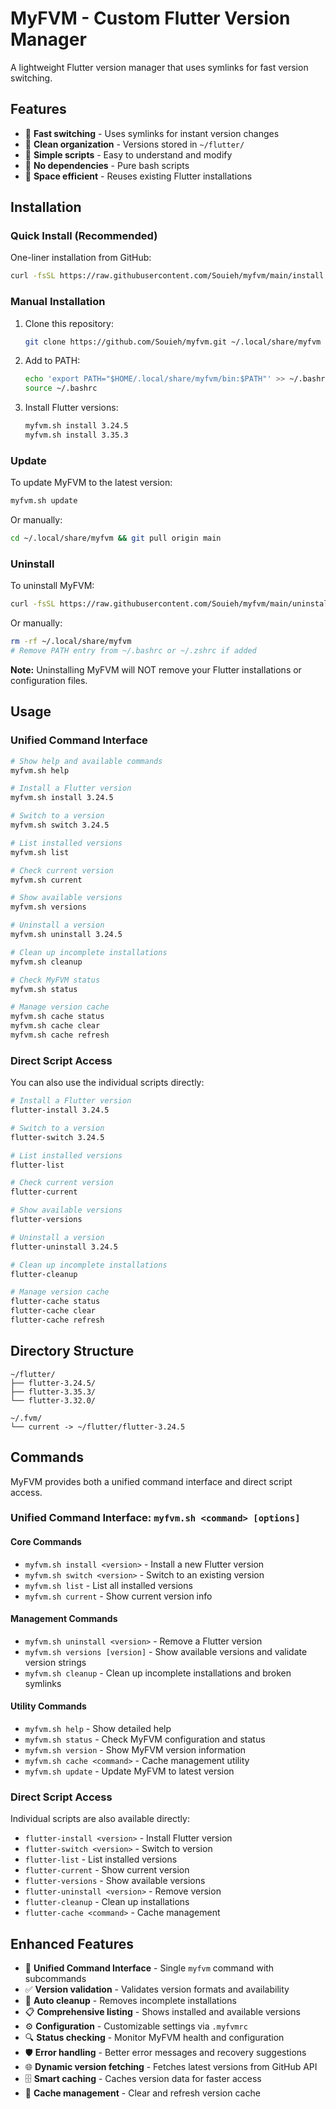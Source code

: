 # MyFVM - Custom Flutter Version Manager

A lightweight Flutter version manager that uses symlinks for fast version switching.

## Features

- 🚀 **Fast switching** - Uses symlinks for instant version changes
- 📁 **Clean organization** - Versions stored in `~/flutter/`
- 🔧 **Simple scripts** - Easy to understand and modify
- 🎯 **No dependencies** - Pure bash scripts
- 💾 **Space efficient** - Reuses existing Flutter installations

## Installation

### Quick Install (Recommended)

One-liner installation from GitHub:

```bash
curl -fsSL https://raw.githubusercontent.com/Souieh/myfvm/main/install.sh | bash
```

### Manual Installation

1. Clone this repository:
   ```bash
   git clone https://github.com/Souieh/myfvm.git ~/.local/share/myfvm
   ```

2. Add to PATH:
   ```bash
   echo 'export PATH="$HOME/.local/share/myfvm/bin:$PATH"' >> ~/.bashrc
   source ~/.bashrc
   ```

3. Install Flutter versions:
   ```bash
   myfvm.sh install 3.24.5
   myfvm.sh install 3.35.3
   ```

### Update

To update MyFVM to the latest version:

```bash
myfvm.sh update
```

Or manually:
```bash
cd ~/.local/share/myfvm && git pull origin main
```

### Uninstall

To uninstall MyFVM:

```bash
curl -fsSL https://raw.githubusercontent.com/Souieh/myfvm/main/uninstall.sh | bash
```

Or manually:
```bash
rm -rf ~/.local/share/myfvm
# Remove PATH entry from ~/.bashrc or ~/.zshrc if added
```

**Note:** Uninstalling MyFVM will NOT remove your Flutter installations or configuration files.

## Usage

### Unified Command Interface

```bash
# Show help and available commands
myfvm.sh help

# Install a Flutter version
myfvm.sh install 3.24.5

# Switch to a version
myfvm.sh switch 3.24.5

# List installed versions
myfvm.sh list

# Check current version
myfvm.sh current

# Show available versions
myfvm.sh versions

# Uninstall a version
myfvm.sh uninstall 3.24.5

# Clean up incomplete installations
myfvm.sh cleanup

# Check MyFVM status
myfvm.sh status

# Manage version cache
myfvm.sh cache status
myfvm.sh cache clear
myfvm.sh cache refresh
```

### Direct Script Access

You can also use the individual scripts directly:

```bash
# Install a Flutter version
flutter-install 3.24.5

# Switch to a version
flutter-switch 3.24.5

# List installed versions
flutter-list

# Check current version
flutter-current

# Show available versions
flutter-versions

# Uninstall a version
flutter-uninstall 3.24.5

# Clean up incomplete installations
flutter-cleanup

# Manage version cache
flutter-cache status
flutter-cache clear
flutter-cache refresh
```

## Directory Structure

```
~/flutter/
├── flutter-3.24.5/
├── flutter-3.35.3/
└── flutter-3.32.0/

~/.fvm/
└── current -> ~/flutter/flutter-3.24.5
```

## Commands

MyFVM provides both a unified command interface and direct script access.

### Unified Command Interface: `myfvm.sh <command> [options]`

#### Core Commands
- `myfvm.sh install <version>` - Install a new Flutter version
- `myfvm.sh switch <version>` - Switch to an existing version
- `myfvm.sh list` - List all installed versions
- `myfvm.sh current` - Show current version info

#### Management Commands
- `myfvm.sh uninstall <version>` - Remove a Flutter version
- `myfvm.sh versions [version]` - Show available versions and validate version strings
- `myfvm.sh cleanup` - Clean up incomplete installations and broken symlinks

#### Utility Commands
- `myfvm.sh help` - Show detailed help
- `myfvm.sh status` - Check MyFVM configuration and status
- `myfvm.sh version` - Show MyFVM version information
- `myfvm.sh cache <command>` - Cache management utility
- `myfvm.sh update` - Update MyFVM to latest version

### Direct Script Access

Individual scripts are also available directly:
- `flutter-install <version>` - Install Flutter version
- `flutter-switch <version>` - Switch to version
- `flutter-list` - List installed versions
- `flutter-current` - Show current version
- `flutter-versions` - Show available versions
- `flutter-uninstall <version>` - Remove version
- `flutter-cleanup` - Clean up installations
- `flutter-cache <command>` - Cache management

## Enhanced Features

- 🎯 **Unified Command Interface** - Single `myfvm` command with subcommands
- ✅ **Version validation** - Validates version formats and availability
- 🧹 **Auto cleanup** - Removes incomplete installations
- 📋 **Comprehensive listing** - Shows installed and available versions
- ⚙️ **Configuration** - Customizable settings via `.myfvmrc`
- 🔍 **Status checking** - Monitor MyFVM health and configuration
- 🛡️ **Error handling** - Better error messages and recovery suggestions
- 🌐 **Dynamic version fetching** - Fetches latest versions from GitHub API
- 🗄️ **Smart caching** - Caches version data for faster access
- 🔄 **Cache management** - Clear and refresh version cache
